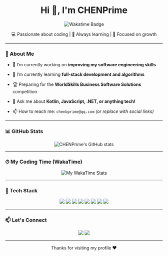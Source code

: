 
<h1 align="center">Hi 👋, I'm CHENPrime</h1>


<p align="center">
  <img src="https://wakatime.com/badge/user/7635a1b8-7c6e-40fe-950d-6edf376a169e.svg" alt="Wakatime Badge" />
</p>


<p align="center">
  💻 Passionate about coding | 🚀 Always learning | 🎯 Focused on growth
</p>

---

### 🧠 About Me

- 🔭 I’m currently working on **improving my software engineering skills**

- 🌱 I’m currently learning **full-stack development and algorithms**

- 🏆 Preparing for the **WorldSkills Business Software Solutions** competition

- 💬 Ask me about **Kotlin, JavaScript, .NET, or anything tech!**

- 📫 How to reach me: `chenbprime@qq.com` *(or replace with social links)*

---

### 📊 GitHub Stats


<p align="center">
  <img src="https://github-readme-stats.vercel.app/api?username=CHENPrime-coder&show_icons=true&theme=radical" alt="CHENPrime's GitHub stats" />
</p>

---

### ⏱ My Coding Time (WakaTime)


<p align="center">
  <img src="https://wakatime.com/share/@CHENPrime/d8aa96ca-2dc7-4f21-a5c5-bde16251590d.svg" alt="My WakaTime Stats" />
</p>

---

### 🚀 Tech Stack


<p align="center">
  <img src="https://img.shields.io/badge/Spring_Boot-6DB33F?style=for-the-badge&logo=springboot&logoColor=white" />
  <img src="https://img.shields.io/badge/Android-3DDC84?style=for-the-badge&logo=android&logoColor=white" />
  <img src="https://img.shields.io/badge/.NET-512BD4?style=for-the-badge&logo=dotnet&logoColor=white" />
  <img src="https://img.shields.io/badge/Vue.js-4FC08D?style=for-the-badge&logo=vuedotjs&logoColor=white" />
  <img src="https://img.shields.io/badge/Kotlin-7F52FF?style=for-the-badge&logo=kotlin&logoColor=white" />
  <img src="https://img.shields.io/badge/JavaScript-F7DF1E?style=for-the-badge&logo=javascript&logoColor=black" />
  <img src="https://img.shields.io/badge/SQL-025E8C?style=for-the-badge&logo=sqlite&logoColor=white" />
  <img src="https://img.shields.io/badge/Python-3776AB?style=for-the-badge&logo=python&logoColor=white" />
</p>

---

### 📫 Let's Connect


<p align="center">
  <a href="https://chenprime.xyz"><img src="https://img.shields.io/website?url=https%3A%2F%2Fwww.chenprime.xyz&up_color=50e3c2&style=for-the-badge&logo=vercel&labelColor=000000"></a>
  <a href="mailto:chenbprime@qq.com"><img src="https://img.shields.io/badge/Email-D14836?style=for-the-badge&logo=gmail&logoColor=white" /></a>
</p>

---


<p align="center">Thanks for visiting my profile ❤️</p>
